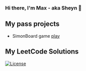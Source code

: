 ### Hi there, I'm Max - aka Sheyn 👋

## My pass projects
- SimonBoard game [play](https://sheyn23.github.io/simongame/)

## My LeetCode Solutions
[![License](https://img.shields.io/badge/-contains--duplicate-green)](https://leetcode.com/problems/contains-duplicate/solutions/3570949/solution-with-set/)
